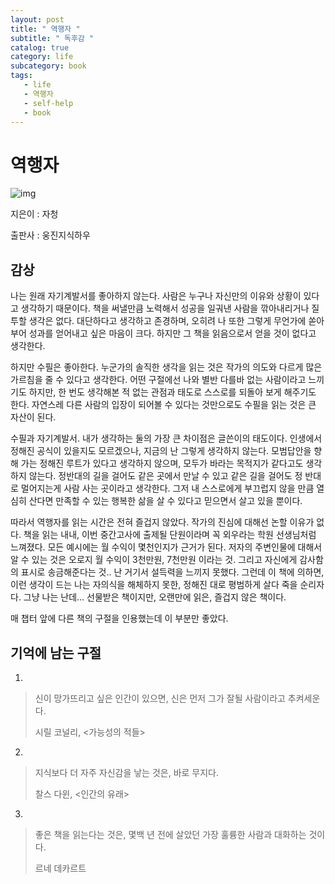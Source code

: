 ```yaml
---
layout: post
title: " 역행자 "
subtitle: " 독후감 "
catalog: true
category: life
subcategory: book
tags:
   - life
   - 역행자
   - self-help
   - book
---
```


# 역행자

![img](https://cdn.jsdelivr.net/gh/junsoopooh/junsoopooh.github.io/img/book/20240108.webp)

지은이 : 자청

출판사 : 웅진지식하우



## 감상

  나는 원래 자기계발서를 좋아하지 않는다. 사람은 누구나 자신만의 이유와 상황이 있다고 생각하기 때문이다. 책을 써낼만큼 노력해서 성공을 일궈낸 사람을 깎아내리거나 질투할 생각은 없다. 대단하다고 생각하고 존경하며, 오히려 나 또한 그렇게 무언가에 쏟아부어 성과를 얻어내고 싶은 마음이 크다. 하지만 그 책을 읽음으로서 얻을 것이 없다고 생각한다.

 하지만 수필은 좋아한다. 누군가의 솔직한 생각을 읽는 것은 작가의 의도와 다르게 많은 가르침을 줄 수 있다고 생각한다. 어떤 구절에선 나와 별반 다를바 없는 사람이라고 느끼기도 하지만, 한 번도 생각해본 적 없는 관점과 태도로 스스로를 되돌아 보게 해주기도 한다. 자연스레 다른 사람의 입장이 되어볼 수 있다는 것만으로도 수필을 읽는 것은 큰 자산이 된다.

 수필과 자기계발서. 내가 생각하는 둘의 가장 큰 차이점은 글쓴이의 태도이다. 인생에서 정해진 공식이 있을지도 모르겠으나, 지금의 난 그렇게 생각하지 않는다. 모범답안을 향해 가는 정해진 루트가 있다고 생각하지 않으며, 모두가 바라는 목적지가 같다고도 생각하지 않는다. 정반대의 길을 걸어도 같은 곳에서 만날 수 있고 같은 길을 걸어도 정 반대로 멀어지는게 사람 사는 곳이라고 생각한다. 그저 내 스스로에게 부끄럽지 않을 만큼 열심히 산다면 만족할 수 있는 행복한 삶을 살 수 있다고 믿으면서 살고 있을 뿐이다.

 따라서 역행자를 읽는 시간은 전혀 즐겁지 않았다. 작가의 진심에 대해선 논할 이유가 없다. 책을 읽는 내내, 이번 중간고사에 출제될 단원이라며 꼭 외우라는 학원 선생님처럼 느껴졌다. 모든 예시에는 월 수익이 몇천인지가 근거가 된다. 저자의 주변인물에 대해서 알 수 있는 것은 오로지 월 수익이 3천만원, 7천만원 이라는 것. 그리고 자신에게 감사함의 표시로 송금해준다는 것.. 난 거기서 설득력을 느끼지 못했다. 그런데 이 책에 의하면, 이런 생각이 드는 나는 자의식을 해체하지 못한, 정해진 대로 평범하게 살다 죽을 순리자다. 그냥 나는 난데... 선물받은 책이지만, 오랜만에 읽은, 즐겁지 않은 책이다.

 매 챕터 앞에 다른 책의 구절을 인용했는데 이 부분만 좋았다.

## 기억에 남는 구절

1. 

> 신이 망가뜨리고 싶은 인간이 있으면, 신은 먼저 그가 잘될 사람이라고 추켜세운다.
>
> 시릴 코널리, <가능성의 적들>



2. 

> 지식보다 더 자주 자신감을 낳는 것은, 바로 무지다.
>
> 찰스 다윈, <인간의 유래>



3. 

> 좋은 책을 읽는다는 것은, 몇백 년 전에 살았던 가장 훌륭한 사람과 대화하는 것이다.
>
> 르네 데카르트
